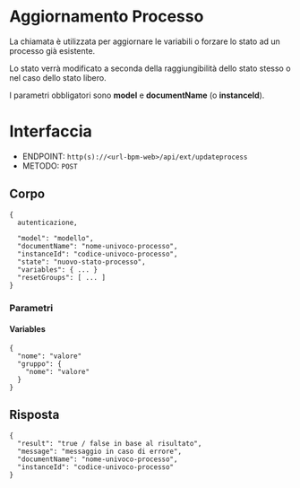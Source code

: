 # Aggiornamento Processo
La chiamata è utilizzata per aggiornare le variabili o forzare lo stato ad un processo già esistente.

Lo stato verrà modificato a seconda della raggiungibilità dello stato stesso o nel caso dello stato libero.

I parametri obbligatori sono **model** e **documentName** (o **instanceId**).

# Interfaccia
- ENDPOINT: `http(s)://<url-bpm-web>/api/ext/updateprocess`
- METODO:	`POST`

## Corpo
```
{
  autenticazione,

  "model": "modello",
  "documentName": "nome-univoco-processo",
  "instanceId": "codice-univoco-processo",
  "state": "nuovo-stato-processo",
  "variables": { ... }
  "resetGroups": [ ... ]
}
```

### Parametri

#### Variables
```
{
  "nome": "valore"
  "gruppo": {
    "nome": "valore"
  }
}
```

## Risposta
```
{
  "result": "true / false in base al risultato",
  "message": "messaggio in caso di errore",
  "documentName": "nome-univoco-processo",
  "instanceId": "codice-univoco-processo"
}
```
